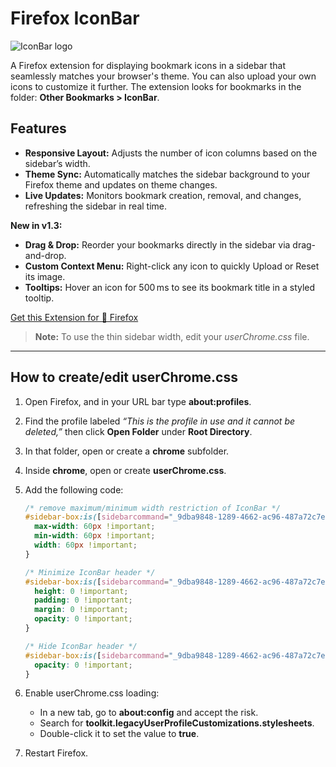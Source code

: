 # Firefox IconBar

![IconBar logo](https://addons.mozilla.org/user-media/addon_icons/2805/2805366-64.png?modified=07715e9d)

A Firefox extension for displaying bookmark icons in a sidebar that seamlessly matches your browser's theme. You can also upload your own icons to customize it further. The extension looks for bookmarks in the folder: **Other Bookmarks > IconBar**.

## Features

* **Responsive Layout:** Adjusts the number of icon columns based on the sidebar’s width.
* **Theme Sync:** Automatically matches the sidebar background to your Firefox theme and updates on theme changes.
* **Live Updates:** Monitors bookmark creation, removal, and changes, refreshing the sidebar in real time.

**New in v1.3:**

* **Drag & Drop:** Reorder your bookmarks directly in the sidebar via drag-and-drop.
* **Custom Context Menu:** Right-click any icon to quickly Upload or Reset its image.
* **Tooltips:** Hover an icon for 500 ms to see its bookmark title in a styled tooltip.

[Get this Extension for 🦊 Firefox](https://addons.mozilla.org/en-US/firefox/addon/iconbar/)

> **Note:** To use the thin sidebar width, edit your *userChrome.css* file.

---

## How to create/edit userChrome.css

1. Open Firefox, and in your URL bar type **about\:profiles**.

2. Find the profile labeled *“This is the profile in use and it cannot be deleted,”* then click **Open Folder** under **Root Directory**.

3. In that folder, open or create a **chrome** subfolder.

4. Inside **chrome**, open or create **userChrome.css**.

5. Add the following code:

   ```css
   /* remove maximum/minimum width restriction of IconBar */
   #sidebar-box:is([sidebarcommand="_9dba9848-1289-4662-ac96-487a72c7e9fe_-sidebar-action"]) {
     max-width: 60px !important;
     min-width: 60px !important;
     width: 60px !important;
   }

   /* Minimize IconBar header */
   #sidebar-box:is([sidebarcommand="_9dba9848-1289-4662-ac96-487a72c7e9fe_-sidebar-action"]) #sidebar-header {
     height: 0 !important;
     padding: 0 !important;
     margin: 0 !important;
     opacity: 0 !important;
   }

   /* Hide IconBar header */
   #sidebar-box:is([sidebarcommand="_9dba9848-1289-4662-ac96-487a72c7e9fe_-sidebar-action"]) #sidebar-header #sidebar-switcher-target {
     opacity: 0 !important;
   }
   ```

6. Enable userChrome.css loading:

   * In a new tab, go to **about\:config** and accept the risk.
   * Search for **toolkit.legacyUserProfileCustomizations.stylesheets**.
   * Double-click it to set the value to **true**.

7. Restart Firefox.
